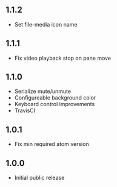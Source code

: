 ## 1.1.2
- Set file-media icon name

## 1.1.1
- Fix video playback stop on pane move

## 1.1.0
- Serialize mute/unmute
- Configureable background color
- Keyboard control improvements
- TravisCI

## 1.0.1
- Fix min required atom version

## 1.0.0
- Initial public release
